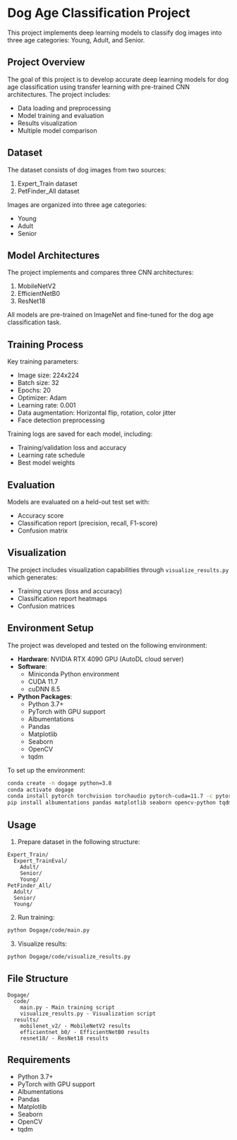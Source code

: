 # Dog Age Classification Project

This project implements deep learning models to classify dog images into three age categories: Young, Adult, and Senior.

## Project Overview

The goal of this project is to develop accurate deep learning models for dog age classification using transfer learning with pre-trained CNN architectures. The project includes:

- Data loading and preprocessing
- Model training and evaluation
- Results visualization
- Multiple model comparison

## Dataset

The dataset consists of dog images from two sources:
1. Expert_Train dataset
2. PetFinder_All dataset

Images are organized into three age categories:
- Young
- Adult 
- Senior

## Model Architectures

The project implements and compares three CNN architectures:

1. MobileNetV2
2. EfficientNetB0
3. ResNet18

All models are pre-trained on ImageNet and fine-tuned for the dog age classification task.

## Training Process

Key training parameters:
- Image size: 224x224
- Batch size: 32
- Epochs: 20
- Optimizer: Adam
- Learning rate: 0.001
- Data augmentation: Horizontal flip, rotation, color jitter
- Face detection preprocessing

Training logs are saved for each model, including:
- Training/validation loss and accuracy
- Learning rate schedule
- Best model weights

## Evaluation

Models are evaluated on a held-out test set with:
- Accuracy score
- Classification report (precision, recall, F1-score)
- Confusion matrix

## Visualization

The project includes visualization capabilities through `visualize_results.py` which generates:
- Training curves (loss and accuracy)
- Classification report heatmaps
- Confusion matrices

## Environment Setup

The project was developed and tested on the following environment:

- **Hardware**: NVIDIA RTX 4090 GPU (AutoDL cloud server)
- **Software**:
  - Miniconda Python environment
  - CUDA 11.7
  - cuDNN 8.5
- **Python Packages**:
  - Python 3.7+
  - PyTorch with GPU support
  - Albumentations
  - Pandas
  - Matplotlib
  - Seaborn
  - OpenCV
  - tqdm

To set up the environment:

```bash
conda create -n dogage python=3.8
conda activate dogage
conda install pytorch torchvision torchaudio pytorch-cuda=11.7 -c pytorch -c nvidia
pip install albumentations pandas matplotlib seaborn opencv-python tqdm
```

## Usage

1. Prepare dataset in the following structure:
```
Expert_Train/
  Expert_TrainEval/
    Adult/
    Senior/ 
    Young/
PetFinder_All/
  Adult/
  Senior/
  Young/
```

2. Run training:
```bash
python Dogage/code/main.py
```

3. Visualize results:
```bash
python Dogage/code/visualize_results.py
```

## File Structure

```
Dogage/
  code/
    main.py - Main training script
    visualize_results.py - Visualization script
  results/
    mobilenet_v2/ - MobileNetV2 results
    efficientnet_b0/ - EfficientNetB0 results
    resnet18/ - ResNet18 results
```

## Requirements

- Python 3.7+
- PyTorch with GPU support
- Albumentations
- Pandas
- Matplotlib
- Seaborn
- OpenCV
- tqdm
